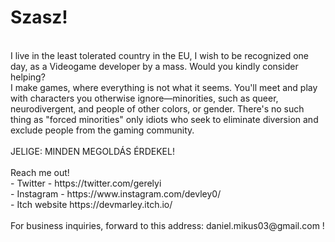 <h1>Szasz!</h1>
 <br>
I live in the least tolerated country in the EU, I wish to be recognized one day, as a Videogame developer by a mass. Would you kindly consider helping?<br>
I make games, where everything is not what it seems. You'll meet and play with characters you otherwise ignore—minorities, such as queer, neurodivergent, and people of other colors, or gender. There's no such thing as "forced minorities" only idiots who seek to eliminate diversion and exclude people from the gaming community.<br><br>
JELIGE: MINDEN MEGOLDÁS ÉRDEKEL!<br>
 <br>
Reach me out!<br>
- Twitter - https://twitter.com/gerelyi <br>
- Instagram - https://www.instagram.com/devley0/ <br>
- Itch website https://devmarley.itch.io/ <br>
<br>
For business inquiries, forward to this address: daniel.mikus03@gmail.com !
